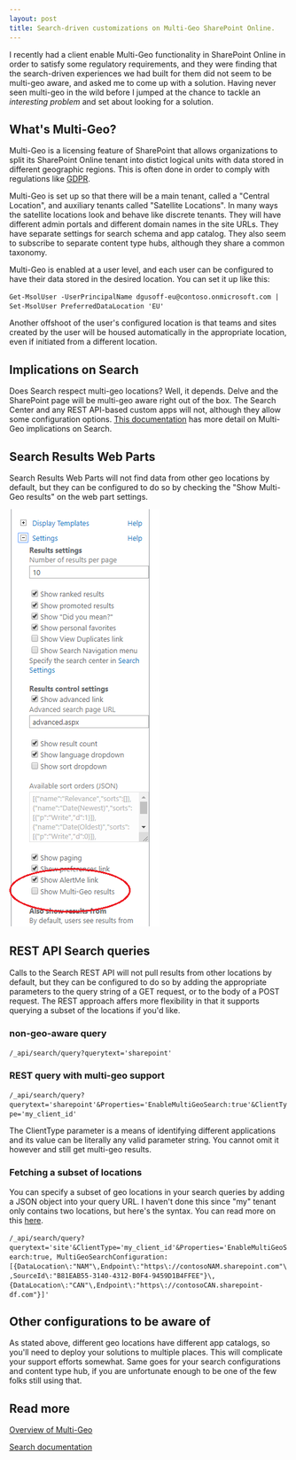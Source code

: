 ```yaml
---
layout: post
title: Search-driven customizations on Multi-Geo SharePoint Online. 
---
```


I recently had a client enable Multi-Geo functionality in SharePoint Online in order to satisfy some regulatory requirements, and they were finding that the search-driven experiences we had built for them did not seem to be multi-geo aware, and asked me to come up with a solution.  Having never seen multi-geo in the wild before I jumped at the chance to tackle an *interesting problem* and set about looking for a solution.

## What's Multi-Geo?

Multi-Geo is a licensing feature of SharePoint that allows organizations to split its SharePoint Online tenant into distict logical units with data stored in different geographic regions. This is often done in order to comply with regulations like [GDPR](https://en.wikipedia.org/wiki/General_Data_Protection_Regulation).

Multi-Geo is set up so that there will be a main tenant, called a "Central Location", and auxiliary tenants called "Satellite Locations". In many ways the satellite locations look and behave like discrete tenants. They will have different admin portals and different domain names in the site URLs. They have separate settings for search schema and app catalog. They also seem to subscribe to separate content type hubs, although they share a common taxonomy.

Multi-Geo is enabled at a user level, and each user can be configured to have their data stored in the desired location. You can set it up like this:


`Get-MsolUser -UserPrincipalName dgusoff-eu@contoso.onmicrosoft.com | Set-MsolUser PreferredDataLocation 'EU'`


Another offshoot of the user's configured location is that teams and sites created by the user will be housed automatically in the appropriate location, even if initiated from a different location.

## Implications on Search
Does Search respect multi-geo locations? Well, it depends. Delve and the SharePoint page will be multi-geo aware right out of the box. The Search Center and any REST API-based custom apps will not, although they allow some configuration options. [This documentation](https://docs.microsoft.com/en-us/office365/enterprise/configure-search-for-multi-geo) has more detail on Multi-Geo implications on Search.

## Search Results Web Parts

Search Results Web Parts will not find data from other geo locations by default, but they can be configured to do so by checking the "Show Multi-Geo results" on the web part settings.

![alt text](/images/multi-geo/search-results.png "Web Part settings")

## REST API Search queries

Calls to the Search REST API will not pull results from other locations by default, but they can be configured to do so by adding the appropriate parameters to the query string of a GET request, or to the body of a POST request. The REST approach affers more flexibility in that it supports querying a subset of the locations if you'd like.

### non-geo-aware query

`/_api/search/query?querytext='sharepoint'`

### REST query with multi-geo support

`/_api/search/query?querytext='sharepoint'&Properties='EnableMultiGeoSearch:true'&ClientType='my_client_id'`


The ClientType parameter is a means of identifying different applications and its value can be literally any valid parameter string. You cannot omit it however and still get multi-geo results.


### Fetching a subset of locations

You can specify a subset of geo locations in your search queries by adding a JSON object into your query URL. I haven't done this since "my" tenant only contains two locations, but here's the syntax. You can read more on this [here](https://docs.microsoft.com/en-us/office365/enterprise/configure-search-for-multi-geo).

`/_api/search/query?querytext='site'&ClientType='my_client_id'&Properties='EnableMultiGeoSearch:true, MultiGeoSearchConfiguration:[{DataLocation\:"NAM"\,Endpoint\:"https\://contosoNAM.sharepoint.com"\,SourceId\:"B81EAB55-3140-4312-B0F4-9459D1B4FFEE"}\,{DataLocation\:"CAN"\,Endpoint\:"https\://contosoCAN.sharepoint-df.com"}]'`

## Other configurations to be aware of

As stated above, different geo locations have different app catalogs, so you'll need to deploy your solutions to multiple places. This will complicate your support efforts somewhat. Same goes for your search configurations and content type hub, if you are unfortunate enough to be one of the few folks still using that.


## Read more

[Overview of Multi-Geo](https://docs.microsoft.com/en-us/office365/enterprise/office-365-multi-geo)

[Search documentation](https://docs.microsoft.com/en-us/office365/enterprise/configure-search-for-multi-geo)
